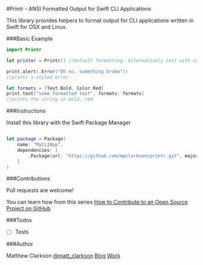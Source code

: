 #Printr - ANSI Formatted Output for Swift CLI Applications

This library provides helpers to format output for CLI applications written in Swift for OSX and Linux.

###Basic Example

```swift
import Printr

let printer = Printr() //Default formatting. Alternatively init with custom formats

print.alert(.Error("Oh no, something broke"))
//prints a styled error

let formats = [Text.Bold, Color.Red]
print.text("some formatted text", formats: formats)
//prints the string in bold, red

```

###Instructions

Install this library with the Swift Package Manager

```swift

let package = Package(
    name: "MyCLIApp",
    dependencies: [
        .Package(url: "https://github.com/mpclarkson/printr.git", majorVersion: 0)
    ]
)

```

###Contributions

Pull requests are welcome!

You can learn how from this series [How to Contribute to an Open Source Project on GitHub](https://egghead.io/series/how-to-contribute-to-an-open-source-project-on-github)

###Todos

- [ ] Tests

###Author

Matthew Clarkson
[@matt_clarkson](https://twitter.com/matt_clarkson)
[Blog](https://mpclarkson.github.io)
[Work](https://hilenium.com)
